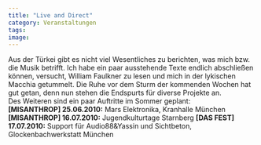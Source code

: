 ```yaml
---
title: "Live and Direct"
category: Veranstaltungen
tags: 
image: 
---
```


Aus der Türkei gibt es nicht viel Wesentliches zu berichten, was mich bzw. die Musik betrifft. Ich habe ein paar ausstehende Texte endlich abschließen können, versucht, William Faulkner zu lesen und mich in der lykischen Macchia getummelt. Die Ruhe vor dem Sturm der kommenden Wochen hat gut getan, denn nun stehen die Endspurts für diverse Projekte an.  
Des Weiteren sind ein paar Auftritte im Sommer geplant:  
**[MISANTHROP] 25.06.2010:** Mars Elektronika, Kranhalle München
**[MISANTHROP] 16.07.2010:** Jugendkulturtage Starnberg
**[DAS FEST] 17.07.2010:** Support für Audio88&Yassin und Sichtbeton, Glockenbachwerkstatt München